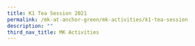 ```yaml
---
title: K1 Tea Session 2021
permalink: /mk-at-anchor-green/mk-activities/k1-tea-session
description: ""
third_nav_title: MK Activities
---
```


